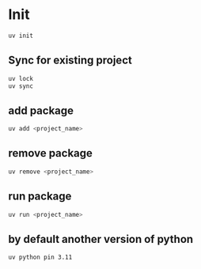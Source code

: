 # Init

```bash
uv init
```

## Sync for existing project

```bash
uv lock
uv sync
```

## add package

```bash
uv add <project_name>
```

## remove package

```bash
uv remove <project_name>
```

## run package

```bash
uv run <project_name>
```

## by default another version of python

```bash
uv python pin 3.11
```
